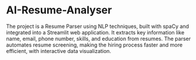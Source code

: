 # AI-Resume-Analyser
The project is a Resume Parser using NLP techniques, built with spaCy and integrated into a Streamlit web application. It extracts key information like name, email, phone number, skills, and education from resumes. The parser automates resume screening, making the hiring process faster and more efficient, with interactive data visualization.

